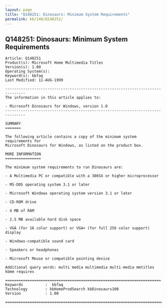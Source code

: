```yaml
---
layout: page
title: "Q148251: Dinosaurs: Minimum System Requirements"
permalink: kb/148/Q148251/
---
```


## Q148251: Dinosaurs: Minimum System Requirements

	Article: Q148251
	Product(s): Microsoft Home Multimedia Titles
	Version(s): 1.00
	Operating System(s): 
	Keyword(s): kbfaq
	Last Modified: 11-AUG-1999
	
	-------------------------------------------------------------------------------
	The information in this article applies to:
	
	- Microsoft Dinosaurs for Windows, version 1.0 
	-------------------------------------------------------------------------------
	
	SUMMARY
	=======
	
	The following article contains a copy of the minimum system requirements for
	Microsoft Dinosaurs for Windows, as listed on the product box.
	
	MORE INFORMATION
	================
	
	The minimum system requirements to run Dinosaurs are:
	
	- A Multimedia PC or compatible with a 386SX or higher microprocessor
	
	- MS-DOS operating system 3.1 or later
	
	- Microsoft Windows operating system version 3.1 or later
	
	- CD-ROM drive
	
	- 4 MB of RAM
	
	- 2.5 MB available hard disk space
	
	- VGA (for 16 color support) or VGA+ (for full 256 color support) display
	
	- Windows-compatible sound card
	
	- Speakers or headphones
	
	- Microsoft Mouse or compatible pointing device
	
	Additional query words: multi media multimedia multi-media mmtitles kbmm requires
	
	======================================================================
	Keywords          :  kbfaq
	Technology        : kbHomeProdSearch kbDinosaurs100
	Version           : 1.00
	
	=============================================================================
	
